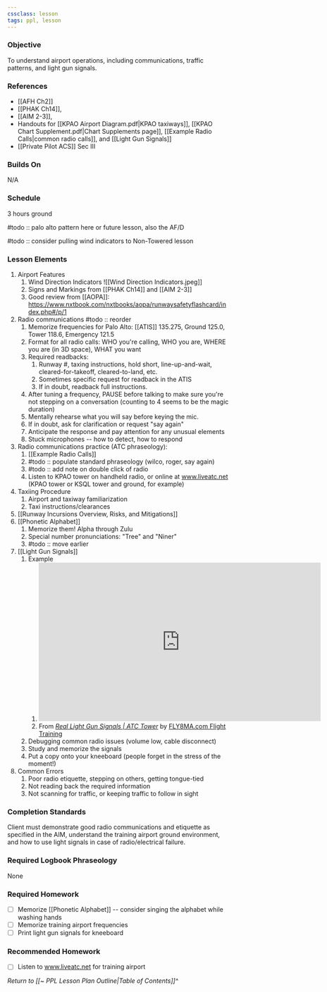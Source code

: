 ```yaml
---
cssclass: lesson
tags: ppl, lesson
---
```


### Objective
To understand airport operations, including communications, traffic patterns, and light gun signals.

### References
- [[AFH Ch2]]
- [[PHAK Ch14]], 
- [[AIM 2-3]],
- Handouts for [[KPAO Airport Diagram.pdf|KPAO taxiways]], [[KPAO Chart Supplement.pdf|Chart Supplements page]], [[Example Radio Calls|common radio calls]], and [[Light Gun Signals]]
- [[Private Pilot ACS]] Sec III

### Builds On
N/A

### Schedule
3 hours ground

#todo :: palo alto pattern here or future lesson, also the AF/D

#todo :: consider pulling wind indicators to Non-Towered lesson

### Lesson Elements
1. Airport Features
	1. Wind Direction Indicators ![[Wind Direction Indicators.jpeg]]
	2. Signs and Markings from [[PHAK Ch14]] and [[AIM 2-3]]
	3. Good review from [[AOPA]]: https://www.nxtbook.com/nxtbooks/aopa/runwaysafetyflashcard/index.php#/p/1
2. Radio communications #todo :: reorder
	1. Memorize frequencies for Palo Alto: [[ATIS]] 135.275, Ground 125.0, Tower 118.6, Emergency 121.5
	2. Format for all radio calls: WHO you're calling, WHO you are, WHERE you are (in 3D space), WHAT you want
	4. Required readbacks:
		1. Runway #, taxing instructions, hold short, line-up-and-wait, cleared-for-takeoff, cleared-to-land, etc.
		2. Sometimes specific request for readback in the ATIS
		3. If in doubt, readback full instructions.
	5. After tuning a frequency, PAUSE before talking to make sure you're not stepping on a conversation (counting to 4 seems to be the magic duration)
	6. Mentally rehearse what you will say before keying the mic.
	7. If in doubt, ask for clarification or request "say again"
	8. Anticipate the response and pay attention for any unusual elements
	9. Stuck microphones -- how to detect, how to respond
3. Radio communications practice (ATC phraseology):
	1. [[Example Radio Calls]]
	2. #todo :: populate standard phraseology (wilco, roger, say again)
	3. #todo :: add note on double click of radio
	4. Listen to KPAO tower on handheld radio, or online at www.liveatc.net (KPAO tower or KSQL tower and ground, for example)
4. Taxiing Procedure
	1. Airport and taxiway familiarization
	2. Taxi instructions/clearances
5. [[Runway Incursions Overview, Risks, and Mitigations]]
6. [[Phonetic Alphabet]]
	1. Memorize them! Alpha through Zulu
	2. Special number pronunciations: "Tree" and "Niner"
	3. #todo :: move earlier
7. [[Light Gun Signals]]
	1. Example
		1. <iframe id="ytplayer" type="text/html" width="640" height="360" src="https://www.youtube.com/embed/nxoakUa8UqQ"  frameborder="0"></iframe>
		2. From *[Real Light Gun Signals | ATC Tower](https://www.youtube.com/watch?v=nxoakUa8UqQ)* by [FLY8MA.com Flight Training](https://www.youtube.com/@fly8ma.comflighttraining199)
	2. Debugging common radio issues (volume low, cable disconnect)
	3. Study and memorize the signals
	4. Put a copy onto your kneeboard (people forget in the stress of the moment!)
8. Common Errors
	1. Poor radio etiquette, stepping on others, getting tongue-tied
	2. Not reading back the required information
	3. Not scanning for traffic, or keeping traffic to follow in sight

### Completion Standards
Client must demonstrate good radio communications and etiquette as specified in the AIM, understand the training airport ground environment, and how to use light signals in case of radio/electrical failure.

### Required Logbook Phraseology
None

### Required Homework
- [ ] Memorize [[Phonetic Alphabet]] -- consider singing the alphabet while washing hands
- [ ] Memorize training airport frequencies
- [ ] Print light gun signals for kneeboard

### Recommended Homework 
- [ ] Listen to www.liveatc.net for training airport


*Return to [[~ PPL Lesson Plan Outline|Table of Contents]]^*